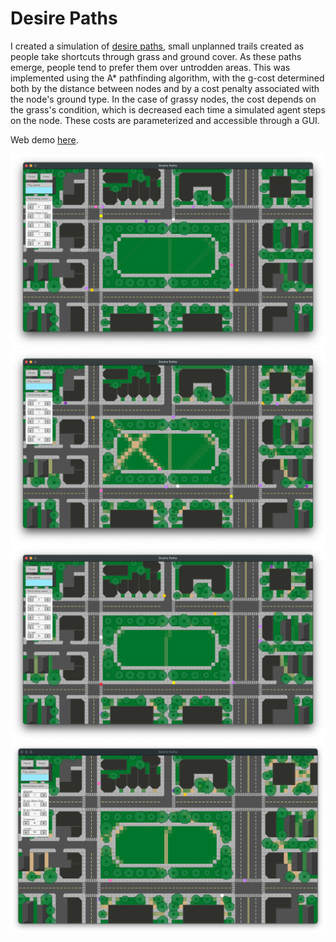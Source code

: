 # Desire Paths

I created a simulation of [desire paths](https://en.wikipedia.org/wiki/Desire_path), small unplanned trails created as people take shortcuts through grass and ground cover. As these paths emerge, people tend to prefer them over untrodden areas. This was implemented using the A* pathfinding algorithm, with the g-cost determined both by the distance between nodes and by a cost penalty associated with the node's ground type. In the case of grassy nodes, the cost depends on the grass's condition, which is decreased each time a simulated agent steps on the node. These costs are parameterized and accessible through a GUI.

Web demo [here](https://colinmcculloughbenner.github.io/desire-paths-demo/).

![alt text](screenshot1.png "screenshot")
![alt text](screenshot2.png "screenshot")
![alt text](screenshot3.png "screenshot")
![alt text](screenshot4.png "screenshot")